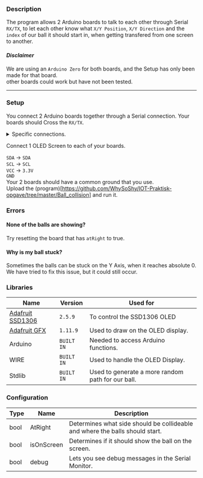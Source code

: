 ### Description
The program allows 2 Arduino boards to talk to each other through Serial `RX/TX`, to let each other know what `X/Y Position`, `X/Y Direction` and the `index` of our ball it should start in, when getting transfered from one 
screen to another.

#### *Disclaimer*
We are using an `Arduino Zero` for both boards, and the Setup has only been made for that board. </br >
other boards could work but have not been tested.

---

### Setup
You connect 2 Arduino boards together through a Serial connection. Your boards should Cross the `RX/TX`. </br >
<details>
<summary>Specific connections.</summary>
<u>Board 1's connection:</u>

`RX` -> `TX` </br >
`XT` -> `RX`

<u> Board 2's connection:</u>

`TX` -> `RX` </br >
`RX` -> `TX`

---
</details>

Connect 1 OLED Screen to each of your boards.

`SDA` -> `SDA` </br >
`SCL` -> `SCL` </br >
`VCC` -> `3.3V` </br >
`GND` </br >
Your 2 boards should have a common ground that you use. </br >
Upload the (program)[https://github.com/WhySoShy/IOT-Praktisk-opgave/tree/master/Ball_collision] and run it.

### Errors
#### None of the balls are showing?
Try resetting the board that has `atRight` to true. </br >
#### Why is my ball stuck?
Sometimes the balls can be stuck on the Y Axis, when it reaches absolute 0. We have tried to fix this issue, but it could still occur.

### Libraries
| Name | Version | Used for |
| ---- | ------- | -------- |
| [Adafruit SSD1306](https://github.com/adafruit/Adafruit_SSD1306) | `2.5.9`  | To control the SSD1306 OLED |
| [Adafruit GFX](https://github.com/adafruit/Adafruit-GFX-Library) | `1.11.9` | Used to draw on the OLED display. |
| Arduino | `BUILT IN` | Needed to access Arduino functions. |
| WIRE    | `BUILT IN` | Used to handle the OLED Display. |
| Stdlib  | `BUILT IN` | Used to generate a more random path for our ball.  |

### Configuration
| Type | Name       | Description |
| ---- | ---------- | ----------- |
| bool | AtRight    | Determines what side should be collideable and where the balls should start. |
| bool | isOnScreen | Determines if it should show the ball on the screen.                         |
| bool | debug      | Lets you see debug messages in the Serial Monitor.                           |
